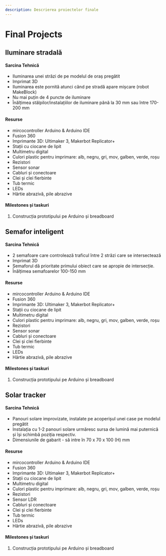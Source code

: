 ```yaml
---
description: Descrierea proiectelor finale
---
```


# Final Projects

## Iluminare stradală

#### Sarcina Tehnică

* Iluminarea unei străzi de pe modelul de oraș pregătit
* Imprimat 3D
* Iluminarea este pornită atunci când pe stradă apare mișcare \(robot MakeBlock\)
* Nu mai puțin de 4 puncte de iluminare
* Înălțimea stâlpilor/instalațiilor de iluminare până la 30 mm sau între 170-200 mm

#### Resurse

* mircocontroller Arduino & Arduino IDE
* Fusion 360
* Imprimante 3D: Ultimaker 3, Makerbot Replicator+
* Stații cu ciocane de lipit
* Multimetru digital
* Culori plastic pentru imprimare: alb, negru, gri, mov, galben, verde, roșu
* Rezistori
* Sensor sonar
* Cabluri și conectoare
* Clei și clei fierbinte
* Tub termic
* LEDs
* Hârtie abrazivă, pile abrazive

#### Milestones și taskuri

1. Construcția prototipului pe Arduino și breadboard 

## Semafor inteligent

#### Sarcina Tehnică

* 2 semafoare care controlează traficul între 2 străzi care se intersectează
* Imprimat 3D
* Semaforul dă prioritate primului obiect care se apropie de intersecție.
* Înălțimea semafoarelor 100-150 mm

#### Resurse

* mircocontroller Arduino & Arduino IDE
* Fusion 360
* Imprimante 3D: Ultimaker 3, Makerbot Replicator+
* Stații cu ciocane de lipit
* Multimetru digital
* Culori plastic pentru imprimare: alb, negru, gri, mov, galben, verde, roșu
* Rezistori
* Sensor sonar
* Cabluri și conectoare
* Clei și clei fierbinte
* Tub termic
* LEDs
* Hârtie abrazivă, pile abrazive

#### Milestones și taskuri

1. Construcția prototipului pe Arduino și breadboard 

## Solar tracker

#### Sarcina Tehnică

* Panouri solare improvizate, instalate pe acoperișul unei case pe modelul pregătit
* Instalația cu 1-2 panouri solare urmăresc sursa de lumină mai puternică și își schimbă poziția respectiv.
* Dimensiunile de gabarit - să intre în  70 x 70 x 100 \(H\) mm 

#### Resurse

* mircocontroller Arduino & Arduino IDE
* Fusion 360
* Imprimante 3D: Ultimaker 3, Makerbot Replicator+
* Stații cu ciocane de lipit
* Multimetru digital
* Culori plastic pentru imprimare: alb, negru, gri, mov, galben, verde, roșu
* Rezistori
* Sensor LDR
* Cabluri și conectoare
* Clei și clei fierbinte
* Tub termic
* LEDs
* Hârtie abrazivă, pile abrazive

#### Milestones și taskuri

1. Construcția prototipului pe Arduino și breadboard

